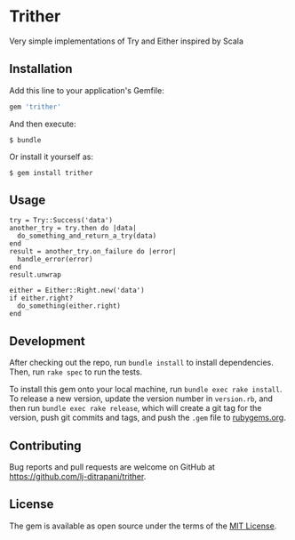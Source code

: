 # Trither

Very simple implementations of Try and Either inspired by Scala


## Installation

Add this line to your application's Gemfile:

```ruby
gem 'trither'
```

And then execute:

    $ bundle

Or install it yourself as:

    $ gem install trither


## Usage

    try = Try::Success('data')
    another_try = try.then do |data|
      do_something_and_return_a_try(data)
    end
    result = another_try.on_failure do |error|
      handle_error(error)
    end
    result.unwrap

    either = Either::Right.new('data')
    if either.right?
      do_something(either.right)
    end


## Development

After checking out the repo, run `bundle install` to install dependencies. Then, run `rake spec` to run the tests.

To install this gem onto your local machine, run `bundle exec rake install`. To release a new version, update the version number in `version.rb`, and then run `bundle exec rake release`, which will create a git tag for the version, push git commits and tags, and push the `.gem` file to [rubygems.org](https://rubygems.org).

## Contributing

Bug reports and pull requests are welcome on GitHub at https://github.com/lj-ditrapani/trither.


## License

The gem is available as open source under the terms of the [MIT License](http://opensource.org/licenses/MIT).


